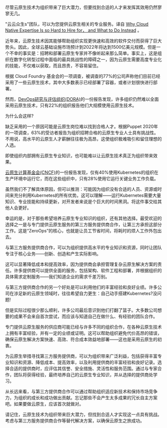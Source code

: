 <!--
# 云原生专业人才何以难觅，我们该如何应对
https://cdn.thenewstack.io/media/2023/09/348f4962-hiring-3531130_1280-1024x677.jpg
Image by Mohamed Hassan from Pixabay.
-->

尽管云原生技术为组织带来了巨大潜力，但要找到合适的人才来发挥其效用仍然寥寥无几。

"云云众生s"团队，可以为您提供云原生相关的专业服务。译自 [Why Cloud Native Expertise Is so Hard to Hire for， and What to Do Instead](https://thenewstack.io/why-cloud-native-expertise-is-so-hard-to-hire-for-and-what-to-do-instead/) 。

近年来，云原生技术因其能够帮助组织实现更快速和高效的软件交付而获得了巨大势头。因此，全球云基础设施市场预计到2022年将达到1500亿美元规模。但是一个不幸的事实是：招聘和部署云原生专家并不像听起来那么简单。事实上，这是组织在数字化转型过程中面临的最具挑战性的障碍之一，因为云原生需要高度专业化的技能，不仅难以获取，而且昂贵，不容易留住。

根据 Cloud Foundry 基金会的一项调查，被调查的77%的公司声称他们目前已经采用了一些云原生技术，其中大多数表示已经部署了容器，或者计划很快进行部署。

然而，[DevOps研究与评估组织(DORA)](https://cloud.google.com/blog/products/devops-sre/dora-2022-accelerate-state-of-devops-report-now-out)的一份报告发现，许多组织仍然难以全面采用云原生技术，只有22%的组织报告他们大规模使用云原生技术。

为什么会这样?

缺乏采用的一个原因可能是云原生岗位难以找到合格人才。根据Puppet 2020年的一项调查，63%的受访者报告为组织招聘合格的云原生专业人士具有挑战性。不用说，高水平的云原生人才薪酬往往极为高昂，这使组织极难吸引和留住理想的人选。

即使组织内部拥有云原生专业知识，也可能难以让云原生技术真正为组织带来效果。

[云原生计算基金会(CNCF)](https://cncf.io/?utm_content=inline-mention)的一份报告发现，仅有40%使用Kubernetes的组织在生产环境中运行它，而在这些组织中，只有28%使用它运行关键业务工作负载。

虽然我们不了解具体原因，但可以推测：可能因为组织没有合适的人员、资源或时间来充分利用Kubernetes的所有优势。这可以理解——运行Kubernetes需要大量知识、专业技能和持续更新，对开发者来说是个巨大的时间黑洞。将这件事交给其他人会更好。

幸运的是，对于那些希望培养云原生专业知识的组织，还有其他选择。最受欢迎的选择之一是与专门提供云原生服务的第三方服务提供商合作，让第三方承担这部分工作。这是“ZeroOps”的核心，也就是让员工节省时间，将耗时的烦人工作外包出去。

与第三方服务提供商合作，可以为组织提供高水平的专业知识和资源，同时让团队专注于核心业务——创新、创造和产生实际影响。

这可以显著降低成本和提高效率，因为提供商会承担管理复杂云原生解决方案的责任。许多提供商可以提供全面的服务，包括架构、软件工程和部署，并根据组织的具体需求定制服务——我们知道企业的需求千差万别。

与第三方提供商合作的另一个好处是可以利用他们的丰富经验和良好业绩。许多公司在涉足新的云原生领域时，往往希望自力更生：自己动手搭建Kubernetes?没问题!

但是实际过程很少那么顺利，许多公司最后意识到他们打翻了篮子。大多数公司想要的成果不会来自首次尝试，而应该与知道自己在做什么、有经验的团队合作。

专门提供云原生服务的供应商可能已经与许多不同的组织合作，在各种云原生技术上拥有丰富经验，并有一定的业绩或证明。这可以帮助组织避免代价高昂的错误，确保云原生解决方案快速、高效、符合成本效益地部署——这也是采用云原生的初衷。

为云原生举措寻找第三方服务提供商，可以为组织带来广泛利益，包括获得丰富专业知识和资源、降低成本、提高效率，以及利用提供商的丰富经验和良好记录。选择合适的提供商时，应评估其信誉、安全措施、灵活性和服务范围。通过与专家合作，团队将获得经验，最终培养自己的云原生专业知识，并从选择的提供商处学习。

从长远来看，与第三方提供商合作可以通过帮助组织适应新技术和保持市场竞争力，为组织的成长和成功做出贡献。忘记那些不会产生太多成果的冗长自主方案吧。如果要做云原生，应该首次就做对。

请记住，云原生技术为组织带来巨大潜力，但找到合适人才实现这一点具有挑战。考虑与第三方服务提供商合作等替代解决方案，以确保云原生之旅成功。

